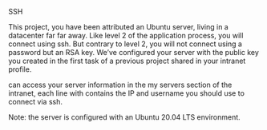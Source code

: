 SSH

This project, you have been attributed an Ubuntu server, living in a datacenter far far away. Like level 2 of the application process, you will connect using ssh. But contrary to level 2, you will not connect using a password but an RSA key. We’ve configured your server with the public key you created in the first task of a previous project shared in your intranet profile.

can access your server information in the my servers section of the intranet, each line with contains the IP and username you should use to connect via ssh.

Note: the server is configured with an Ubuntu 20.04 LTS environment.
